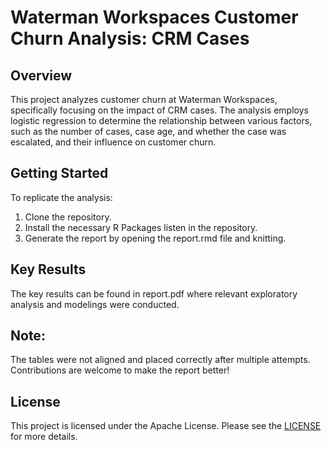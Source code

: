 # Waterman Workspaces Customer Churn Analysis: CRM Cases

## Overview
This project analyzes customer churn at Waterman Workspaces, specifically focusing on the impact of CRM cases. 
The analysis employs logistic regression to determine the relationship between various factors, such as the number of cases, case age,
and whether the case was escalated, and their influence on customer churn.

## Getting Started
To replicate the analysis:
1. Clone the repository.
2. Install the necessary R Packages listen in the repository.
3. Generate the report by opening the report.rmd file and knitting.

## Key Results
The key results can be found in report.pdf where relevant exploratory analysis and modelings were conducted.

## Note:
The tables were not aligned and placed correctly after multiple attempts. Contributions are welcome to make the report better!

## License
This project is licensed under the Apache License. Please see the [LICENSE](LICENSE) for more details.